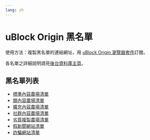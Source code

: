```yaml
---
lang: zh
---
```

uBlock Origin 黑名單
====================

使用方法：複製黑名單的連結網址，用 [uBlock Origin 瀏覽器套件](https://github.com/gorhill/uBlock)訂閱。

各名單之詳細說明請見[後台資料庫主頁](./subscriptions)。

## 黑名單列表
* [標準內容農場清單](../files/blocklist-ubo/content-farms.txt)
* [類內容農場清單](../files/blocklist-ubo/nearly-content-farms.txt)
* [擴充內容農場清單](../files/blocklist-ubo/extra-content-farms.txt)
* [社群內容農場清單](../files/blocklist-ubo/sns-content-farms.txt)
* [劣質複製農場清單](../files/blocklist-ubo/bad-cloners.txt)
* [假新聞網站清單](../files/blocklist-ubo/fake-news.txt)
* [詐騙網站清單](../files/blocklist-ubo/scam-sites.txt)
